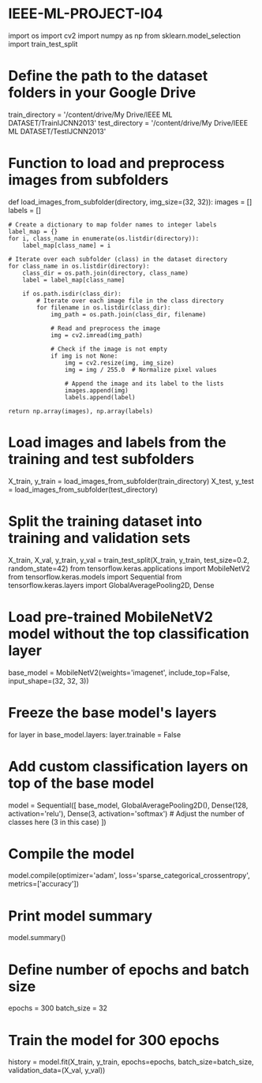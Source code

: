 # IEEE-ML-PROJECT-I04
import os
import cv2
import numpy as np
from sklearn.model_selection import train_test_split

# Define the path to the dataset folders in your Google Drive
train_directory = '/content/drive/My Drive/IEEE ML DATASET/TrainIJCNN2013'
test_directory = '/content/drive/My Drive/IEEE ML DATASET/TestIJCNN2013'

# Function to load and preprocess images from subfolders
def load_images_from_subfolder(directory, img_size=(32, 32)):
    images = []
    labels = []
    
    # Create a dictionary to map folder names to integer labels
    label_map = {}
    for i, class_name in enumerate(os.listdir(directory)):
        label_map[class_name] = i
    
    # Iterate over each subfolder (class) in the dataset directory
    for class_name in os.listdir(directory):
        class_dir = os.path.join(directory, class_name)
        label = label_map[class_name]
        
        if os.path.isdir(class_dir):
            # Iterate over each image file in the class directory
            for filename in os.listdir(class_dir):
                img_path = os.path.join(class_dir, filename)
                
                # Read and preprocess the image
                img = cv2.imread(img_path)
                
                # Check if the image is not empty
                if img is not None:
                    img = cv2.resize(img, img_size)
                    img = img / 255.0  # Normalize pixel values

                    # Append the image and its label to the lists
                    images.append(img)
                    labels.append(label)
    
    return np.array(images), np.array(labels)

# Load images and labels from the training and test subfolders
X_train, y_train = load_images_from_subfolder(train_directory)
X_test, y_test = load_images_from_subfolder(test_directory)

# Split the training dataset into training and validation sets
X_train, X_val, y_train, y_val = train_test_split(X_train, y_train, test_size=0.2, random_state=42)
from tensorflow.keras.applications import MobileNetV2
from tensorflow.keras.models import Sequential
from tensorflow.keras.layers import GlobalAveragePooling2D, Dense

# Load pre-trained MobileNetV2 model without the top classification layer
base_model = MobileNetV2(weights='imagenet', include_top=False, input_shape=(32, 32, 3))

# Freeze the base model's layers
for layer in base_model.layers:
    layer.trainable = False

# Add custom classification layers on top of the base model
model = Sequential([
    base_model,
    GlobalAveragePooling2D(),
    Dense(128, activation='relu'),
    Dense(3, activation='softmax')  # Adjust the number of classes here (3 in this case)
])

# Compile the model
model.compile(optimizer='adam', loss='sparse_categorical_crossentropy', metrics=['accuracy'])

# Print model summary
model.summary()
# Define number of epochs and batch size
epochs = 300
batch_size = 32

# Train the model for 300 epochs
history = model.fit(X_train, y_train, 
                    epochs=epochs, 
                    batch_size=batch_size, 
                    validation_data=(X_val, y_val))

